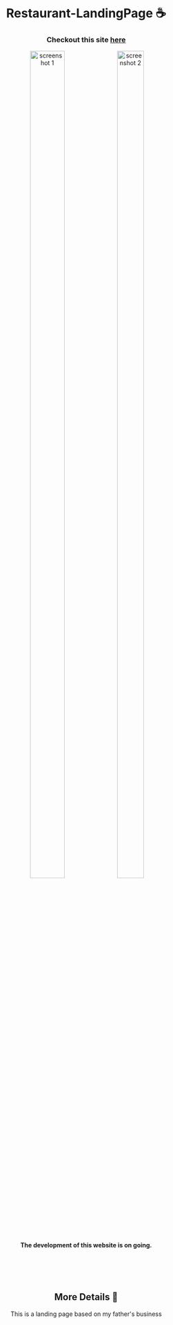 <h1 align="center">
  Restaurant-LandingPage ☕  
</h1>

<h3 align="center">
  Checkout this site
  <a href= "https://lucas-tito.github.io/Restaurant-LandingPage/"> here</a>
</h3>



<p align="center">
  <img src="https://user-images.githubusercontent.com/61806906/219882193-cbe002f9-c30d-4358-89df-32f0e02de820.png" alt="screenshot 1" width="40%" height="70%"/>
  <img src="https://user-images.githubusercontent.com/61806906/219882695-cf8a0ea2-c376-4826-89d4-b78ef3bdc220.png" alt="screenshot 2" width="35%" height="70%"/>
</p>



<h4 align="center">
  The development of this website is on going.
</h4>

<br><br><br>
<h2 align="center">
  More Details 📃
</h2>

<p align="center">
  This is a landing page based on my father's business
</p>
